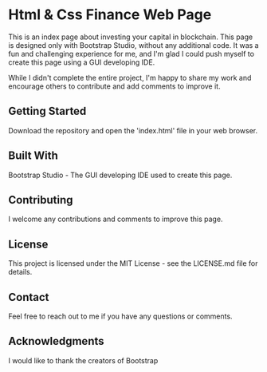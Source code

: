 # Html & Css Finance Web Page
This is an index page about investing your capital in blockchain. This page is designed only with Bootstrap Studio, without any additional code. It was a fun and challenging experience for me, and I'm glad I could push myself to create this page using a GUI developing IDE.

While I didn't complete the entire project, I'm happy to share my work and encourage others to contribute and add comments to improve it.

## Getting Started
Download the repository and open the 'index.html' file in your web browser.

## Built With
Bootstrap Studio - The GUI developing IDE used to create this page.
## Contributing
I welcome any contributions and comments to improve this page. 
## License
This project is licensed under the MIT License - see the LICENSE.md file for details.

## Contact
Feel free to reach out to me if you have any questions or comments.

## Acknowledgments
I would like to thank the creators of Bootstrap 
